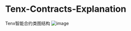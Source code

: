 # Tenx-Contracts-Explanation

Tenx智能合约类图结构
![image](https://github.com/wangjohnny/Tenx-Contracts-Explanation/raw/master/tenx-pay-model.png)

